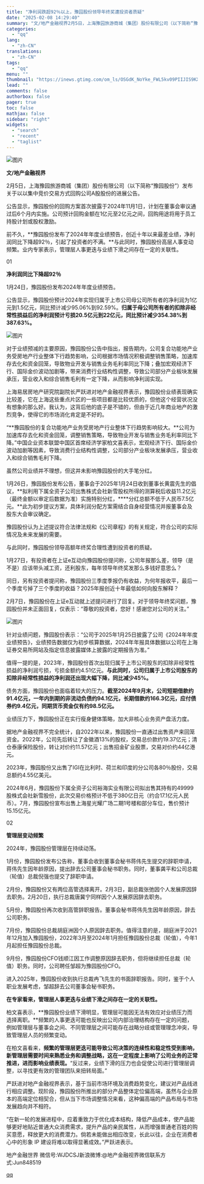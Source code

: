 ```yaml
---
title: "净利润跌超92％以上，豫园股份领导年终奖遭投资者质疑"
date: "2025-02-08 14:29:40"
summary: "文/地产金融视界2月5日，上海豫园旅游商城（集团）股份有限公司（以下简称“豫园股份”）发布关于以以集..."
categories:
  - "qq"
lang:
  - "zh-CN"
translations:
  - "zh-CN"
tags:
  - "qq"
menu: ""
thumbnail: "https://inews.gtimg.com/om_ls/OSGdK_NoYke_FWL5kv09PIIJIS9KXA5zmnZWYJoLAkpZ8AA_640360/0"
lead: ""
comments: false
authorbox: false
pager: true
toc: false
mathjax: false
sidebar: "right"
widgets:
  - "search"
  - "recent"
  - "taglist"
---
```


![图片](https://inews.gtimg.com/om_bt/OgcACPh4WYRmflRyTbgTjbIk4UTbliY2wSkuO0PsC9d9oAA/1000)

**文/地产金融视界**

2月5日，上海豫园旅游商城（集团）股份有限公司（以下简称“豫园股份”）发布关于以以集中竞价交易方式回购公司A股股份的进展公告。

公告显示，豫园股份的回购方案首次披露于2024年11月1日，计划在董事会审议通过后6个月内实施。公司预计回购金额在1亿元至2亿元之间，回购用途将用于员工持股计划或股权激励。

前不久，**豫园股份发布了2024年年度业绩预告，创近十年以来最差业绩，净利润同比下降超92％，引起了投资者的不满。**与此同时，豫园股份高层人事变动频繁。业内专家表示，管理层人事更迭与业绩下滑之间存在一定的关联性。

01

******净利润同比下降超92％******

  

1月24日，豫园股份发布2024年年度业绩预告。

公告显示，豫园股份预计2024年实现归属于上市公司母公司所有者的净利润为1亿元到1.5亿元，同比预计减少95.06%到92.59%。**归属于母公司所有者的扣除非经常性损益后的净利润预计亏损20.5亿元到22亿元，同比预计减少354.38%到387.63%。**

![图片](https://inews.gtimg.com/om_bt/OvDfJzUXsINmJC8krEqUO57jp24tNTMYj7vbXvqX4gPrYAA/641)

对于业绩预减的主要原因，豫园股份公告中指出，报告期内，公司复合功能地产业务受房地产行业整体下行趋势影响，公司根据市场情况积极调整销售策略，加速库存去化和资金回笼，导致物业开发与销售业务毛利率同比下降；叠加宏观经济下行、国际金价波动加剧等，带来消费行业结构性调整，导致公司部分产业板块发展承压，营业收入和综合销售毛利有一定下降，从而影响净利润实现。

上海易居房地产研究院副院长严跃进对地产金融视界表示，豫园股份业绩表现确实比较差，它在上海这些重点片区的一些项目都是比较优质的，但他这个经营状况没有想象的那么好。我认为，这背后他的底子是不错的，但由于近几年商业地产的激烈竞争，使得它的市场消化肯定是不好的。

“**豫园股份的复合功能地产业务受房地产行业整体下行趋势影响较大。**公司为加速库存去化和资金回笼，调整销售策略，导致物业开发与销售业务毛利率同比下降。”中国企业资本联盟中国区首席经济学家柏文喜表示，宏观经济下行、国际金价波动加剧等因素，导致消费行业结构性调整，公司部分产业板块发展承压，营业收入和综合销售毛利下降。

虽然公司业绩并不理想，但这并未影响豫园股份的大手笔分红。

1月26日，豫园股份发布公告，董事会于2025年1月24日收到董事长黄震先生的倡议，**拟利用下属全资子公司出售株式会社新雪股权所得的测算税后收益11.2亿元（最终金额以审定后数据为准）实施特别分红，****分红总额不低于人民币7.5亿元。**此为初步提议方案，具体利润分配方案需结合自身经营情况并报董事会及股东大会审议确定。

豫园股份认为上述提议符合法律法规和《公司章程》的有关规定，符合公司的实际情况及未来发展的需要。

与此同时，豫园股份领导高额年终奖合理性遭到投资者的质疑。

1月27日，有投资者在上证e互动向豫园股份提问称，公司年报那么差，领导（是不是）应该带头减工资，还利股东，每年领导年终奖发那么多钱好意思么？

同日，另有投资者提问称，豫园股份三季度季报仍有收益，为何年报收平，最后一个季度亏掉了三个季度的收益？2025年报创近十年最低如何向股东解释？

2月7日，豫园股份在上证e互动就上述提问进行了回复。对于领导年终奖问题，豫园股份并未正面回复，仅表示：“尊敬的投资者，您好！感谢您对公司的关注。”

![图片](https://inews.gtimg.com/om_bt/Oj-a53Nw-lszkSTtdr_Ii60uADualeCO90ir975t4r_QkAA/641)

针对业绩问题，豫园股份表示：“公司于2025年1月25日披露了公司《2024年年度业绩预告》，业绩预告数据仅为初步核算数据，2024年年报具体数据以公司在上海证券交易所网站及指定信息披露媒体上披露的定期报告为准。”

值得一提的是，2023年，豫园股份首次出现归属于上市公司股东的扣除非经常性损益的净利润亏损，亏损金额约4.51亿元。**与此同时，公司归属于上市公司股东的扣除非经常性损益的净利润还出现大幅下降，同比减少45%。**

债务方面，豫园股份也面临着较大的压力。**截至2024年9月末，公司短期借款约91.4亿元，一年内到期的非流动负债约94.1亿元，长期借款约166.3亿元，应付债券约9.4亿元，同期货币资金仅有约98.5亿元。**

业绩压力下，豫园股份正在实行瘦身健体策略，加大非核心业务资产盘活力度。

据地产金融视界不完全统计，自2022年以来，豫园股份一直通过出售资产来回笼资金。2022年，公司先后转让了金徽酒13%的股权，交易总价款约19.37亿元；清仓泰康保险股份，转让对价约11.57亿元；出售招金矿业股票，交易对价约44亿港元。

2023年，豫园股份又出售了IGI在比利时、荷兰和印度的分公司各80％股份，交易总额约4.55亿美元。

2024年6月，豫园股份下属全资子公司裕海实业有限公司拟出售其持有的49999股株式会社新雪股份，此次交易价格预计不低于380亿日元（约合17.1亿元人民币）。7月，豫园股份宣布出售上海星光耀广场二期1号楼和部分车位，售价预计15.15亿元。

02

********管理层变动频繁********

  

2024年，豫园股份管理层在持续动荡。

1月份，豫园股份发布公告称，董事会收到董事会秘书蒋伟先生提交的辞职申请，蒋伟先生因年龄原因，提出辞去公司董事会秘书职务。同时，董事龚平和公司总裁（轮值）总裁倪强也提交了辞职申请。

2月份，豫园股份又有两位高管选择离开。2月3日，副总裁张弛因个人发展原因辞去职务。2月20日，执行总裁唐冀宁同样因个人发展原因辞去职务。

5月份，豫园股份再次收到高管辞职报告。董事会秘书蒋伟先生因年龄原因，辞去公司职务。

7月份，豫园股份总裁胡庭洲因个人原因辞去职务。值得注意的是，胡庭洲于2021年12月加入豫园股份，2022年3月至2024年1月担任豫园股份总裁（轮值），今年1月起担任豫园股份总裁。

9月份，豫园股份CFO钱顺江因工作调整原因辞去职务，但将继续担任总裁（轮值）职务。同时，公司聘任邹超为豫园股份CFO。

进入2025年，豫园股份收到执行总裁冉飞先生的书面辞职报告。同时，鉴于个人职业发展考虑，邹超辞去公司董事会秘书职务。

**在专家看来，管理层人事更迭与业绩下滑之间存在一定的关联性。**

柏文喜表示，**豫园股份业绩下滑明显，管理层可能因无法有效应对业绩压力而选择离职。**频繁的人事更迭可能也反映出公司内部治理结构存在一定的问题，例如管理层与董事会之间、不同管理层之间可能存在战略分歧或管理理念冲突，导致管理层人员的频繁变动。

在柏文喜看来，**频繁的管理层更迭可能导致公司决策的连续性和稳定性受到影响，新管理层需要时间来熟悉业务和调整战略，这在一定程度上影响了公司业务的正常推进，进而影响业绩表现。**“反过来，业绩下滑的压力也会促使公司进行管理层调整，以寻找更有效的管理团队来扭转局面。”

严跃进对地产金融视界表示，基于当前市场环境及消费趋势变化，建议对产品线进行相应调整。现阶段，豫园股份所推出的部分产品整体定位偏高端，虽然与企业原本的高端定位相契合，但从当下市场调整情况来看，这种偏高端的产品布局与市场发展趋向并不相符。

“在新一轮的发展进程中，应着重致力于优化成本结构，降低产品成本，使产品能够更好地贴近普通大众消费需求，提升产品的亲民属性，从而增强普通老百姓的购买意愿，释放更大的消费潜力。倘若未能做出相应改变，长此以往，企业在消费者心中的形象 IP 建设将难以取得显著成效。”严跃进表示。

地产金融世界 微信号:WJDCSJ新浪微博:@地产金融视界微信联系方式:Jun848519

[qq](https://new.qq.com/rain/a/20250208A04P4200)
